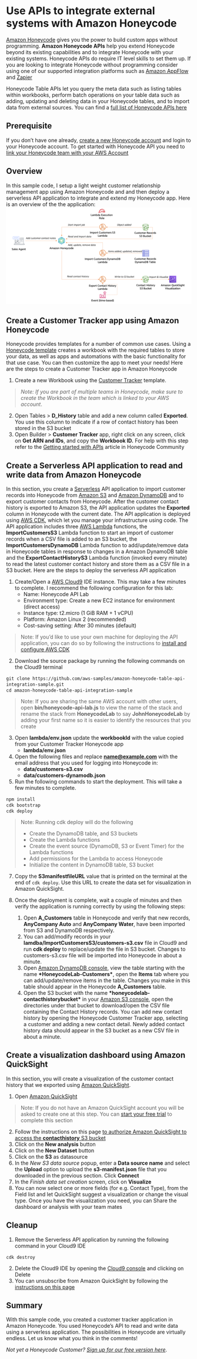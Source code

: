 # Use APIs to integrate external systems with Amazon Honeycode

[Amazon Honeycode](https://www.honeycode.aws/) gives you the power to build custom apps without programming. **Amazon Honeycode APIs** help you extend Honeycode beyond its existing capabilities and to integrate Honeycode with your existing systems. Honeycode APIs do require IT level skills to set them up. If you are looking to integrate Honeycode without programming consider using one of our supported integration platforms such as [Amazon AppFlow](https://aws.amazon.com/appflow/) and [Zapier](https://zapier.com/)

Honeycode Table APIs let you query the meta data such as listing tables within workbooks, perform batch operations on your table data such as adding, updating and deleting data in your Honeycode tables, and to import data from external sources. You can find a [full list of Honeycode APIs here](https://docs.aws.amazon.com/honeycode/latest/APIReference/Welcome.html) 

## Prerequisite

If you don’t have one already, [create a new Honeycode account](https://www.honeycode.aws) and login to your Honeycode account. To get started with Honeycode API you need to [link your Honeycode team with your AWS Account](https://honeycodecommunity.aws/t/connecting-honeycode-to-an-aws-account/98)

## Overview

In this sample code, I setup a light weight customer relationship management app using Amazon Honeycode and and then deploy a serverless API application to integrate and extend my Honeycode app. Here is an overview of the the application: ![Honeycode Table APIs sample architecture](architecture.png)

## Create a Customer Tracker app using Amazon Honeycode

Honeycode provides templates for a number of common use cases. Using a [Honeycode template](https://www.honeycode.aws/templates) creates a workbook with the required tables to store your data, as well as apps and automations with the basic functionality for that use case. You can then customize the app to meet your needs! Here are the steps to create a Customer Tracker app in Amazon Honeycode

1. Create a new Workbook using the [Customer Tracker](https://www.honeycode.aws/templates/customer-tracker) template. 

> *Note: If you are part of multiple teams in Honeycode, make sure to create the Workbook in the team which is linked to your AWS account*. 

2. Open Tables > **D_History** table and add a new column called **Exported**. You use this column to indicate if a row of contact history has been stored in the S3 bucket
3. Open Builder > **Customer Tracker** app, right click on any screen, click on **Get ARN and IDs**, and copy the **Workbook ID.** For help with this step refer to the [Getting started with APIs](https://honeycodecommunity.aws/t/getting-started-with-honeycode-apis/790#accessing-arn-and-ids) article in Honeycode Community

## Create a Serverless API application to read and write data from Amazon Honeycode

In this section, you create a [Serverless](https://aws.amazon.com/serverless/) API application to import customer records into Honeycode from [Amazon S3](https://aws.amazon.com/s3/) and [Amazon DynamoDB](https://aws.amazon.com/dynamodb/) and to export customer contacts from Honeycode. After the customer contact history is exported to Amazon S3, the API application updates the **Exported** column in Honeycode with the current date. The API application is deployed using [AWS CDK](https://aws.amazon.com/cdk/), which let you manage your infrastructure using code. The API application includes three [AWS Lambda](https://aws.amazon.com/lambda/) functions, the **ImportCustomersS3** Lambda function to start an import of customer records when a CSV file is added to an S3 bucket, the **ImportCustomersDynamoDB** Lambda function to add/update/remove data in Honeycode tables in response to changes in a Amazon DynamoDB table and the **ExportContactHistoryS3** Lambda function (invoked every minute) to read the latest customer contact history and store them as a CSV file in a S3 bucket. Here are the steps to deploy the serverless API application

1. Create/Open a [AWS Cloud9](https://aws.amazon.com/cloud9/) IDE instance. This may take a few minutes to complete. I recommend the following configuration for this lab:
    * Name: Honeycode API Lab
    * Environment type: Create a new EC2 instance for environment (direct access)
    * Instance type: t2.micro (1 GiB RAM + 1 vCPU)
    * Platform: Amazon Linux 2 (recommended)
    * Cost-saving setting: After 30 minutes (default)
> Note: If you’d like to use your own machine for deploying the API application, you can do so by following the instructions to [install and configure AWS CDK](https://docs.aws.amazon.com/cdk/latest/guide/getting_started.html#getting_started_prerequisites)
2. Download the source package by running the following commands on the Cloud9 terminal
```
git clone https://github.com/aws-samples/amazon-honeycode-table-api-integration-sample.git
cd amazon-honeycode-table-api-integration-sample
```
> Note: If you are sharing the same AWS account with other users, open **bin/honeycode-api-lab.js** to view the name of the stack and rename the stack from **HoneycodeLab** to say **JohnHoneycodeLab** by adding your first name so it is easier to identify the resources that you create
3. Open **lambda/env.json** update the **workbookId** with the value copied from your Customer Tracker Honeycode app
    * **lambda/env.json**
4. Open the following files and replace **name@example.com** with the email address that you used for logging into Honeycode in:
    * **data/customers-s3.csv**
    * **data/customers-dynamodb.json**
5. Run the following commands to start the deployment. This will take a few minutes to complete. 
```
npm install
cdk bootstrap
cdk deploy
```
> Note: Running cdk deploy will do the following
>    * Create the DynamoDB table, and S3 buckets
>    * Create the Lambda functions
>    * Create the event source (DynamoDB, S3 or Event Timer) for the Lambda functions
>    * Add permissions for the Lambda to access Honeycode
>    * Initialize the content in DynamoDB table, S3 bucket

7. Copy the **S3manifestfileURL** value that is printed on the terminal at the end of `cdk deploy`. Use this URL to create the data set for visualization in Amazon QuickSight.

8. Once the deployment is complete, wait a couple of minutes and then verify the application is running correctly by using the following steps:
    1. Open **A_Customers** table in Honeycode and verify that new records, **AnyCompany Auto** and **AnyCompany Water**, have been imported from S3 and DynamoDB respectively. 
    2. You can add/modify records in your **lamdba/ImportCustomersS3/customers-s3.csv** file in Cloud9 and run **cdk deploy** to replace/update the file in S3 bucket. Changes to customers-s3.csv file will be imported into Honeycode in about a minute. 
    3. Open [Amazon DynamoDB console](https://us-west-2.console.aws.amazon.com/dynamodb/home?region=us-west-2#tables:), view the table starting with the name **\*HoneycodeLab-Customers\***, open the **Items** tab where you can add/update/remove items in the table. Changes you make in this table should appear in the Honeycode **A_Customers** table. 
    4. Open the S3 bucket with the name **\*honeycodelab-contacthistorybucket\*** in your [Amazon S3 console](https://s3.console.aws.amazon.com/s3/home?region=us-west-2#), open the directories under that bucket to download/open the CSV file containing the Contact History records. You can add new contact history by opening the Honeycode Customer Tracker app, selecting a customer and adding a new contact detail. Newly added contact history data should appear in the S3 bucket as a new CSV file in about a minute.

## Create a visualization dashboard using Amazon QuickSight

In this section, you will create a visualization of the customer contact history that we exported using [Amazon QuickSight](https://aws.amazon.com/quicksight/). 
1. Open [Amazon QuickSight](https://us-west-2.quicksight.aws.amazon.com/sn/start/analyses)
> Note: If you do not have an Amazon QuickSight account you will be asked to create one at this step. You can [start your free trial](https://aws.amazon.com/quicksight/pricing/) to complete this section
2. Follow the instructions on this page [to authorize Amazon QuickSight to access the **contacthistory** S3 bucket](https://docs.aws.amazon.com/quicksight/latest/user/troubleshoot-connect-S3.html)
3. Click on the **New analysis** button
4. Click on the **New Dataset** button  
5. Click on the **S3** as datasource
6. In the *New S3 data source* popup, enter a **Data source name** and select the **Upload** option to upload the **s3-manifest.json** file that you downloaded in the previous section. Click **Connect** 
7. In the *Finish data set creation* screen, click on **Visualize**
8. You can now select one or more fields (for e.g. Contact Type), from the Field list and let QuickSight suggest a visualization or change the visual type. Once you have the visualization you need, you can Share the dashboard or analysis with your team mates

## Cleanup

1. Remove the Serverless API application by running the following command in your Cloud9 IDE
```
cdk destroy
```
2. Delete the Cloud9 IDE by opening the [Cloud9 console](https://us-west-2.console.aws.amazon.com/cloud9/home?region=us-west-2) and clicking on Delete
3. You can unsubscribe from Amazon QuickSight by following the [instructions on this page](https://docs.aws.amazon.com/quicksight/latest/user/closing-account.html)

## Summary

With this sample code, you created a customer tracker application in Amazon Honeycode. You used Honeycode’s API to read and write data using a serverless application. The possibilities in Honeycode are virtually endless. Let us know what you think in the comments!

*Not yet a Honeycode Customer? [Sign up for our free version here](https://www.honeycode.aws)*.
